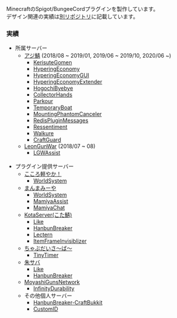 MinecraftのSpigot/BungeeCordプラグインを製作しています。<br>
デザイン関連の実績は[別リポジトリ](https://github.com/amata1219/design/blob/main/README.md)に記載しています。

### 実績
- 所属サーバー
  - [アジ鯖](https://minecraft.jp/servers/azisaba.net) (2018/08 ~ 2019/01, 2019/06 ~ 2019/10, 2020/06 ~)
    - [KerisuteGomen](https://github.com/amata1219/KerisuteGomen)
    - [HyperingEconomy](https://github.com/amata1219/HyperingEconomy)
    - [HyperingEconomyGUI](https://github.com/amata1219/HyperingEconomyGUI)
    - [HyperingEconomyExtender](https://github.com/amata1219/HyperingEconomyExtender)
    - [HogochiByebye](https://github.com/amata1219/HogochiByebye)
    - [CollectorHands](https://github.com/amata1219/CollectorHands)
    - [Parkour](https://github.com/amata1219/Parkour)
    - [TemporaryBoat](https://github.com/amata1219/TemporaryBoat)
    - [MountingPhantomCanceler](https://github.com/amata1219/MountingPhantomCanceler)
    - [RedisPluginMessages](https://github.com/amata1219/RedisPluginMessages)
    - [Ressentiment](https://github.com/amata1219/Ressentiment)
    - [Walkure](https://github.com/amata1219/Walkure)
    - [CraftGuard](https://github.com/amata1219/CraftGuard)
  - [LeonGunWar](https://minecraft.jp/servers/leongunwar.ddo.jp) (2018/07 ~ 08)
    - [LGWAssist](https://github.com/amata1219/LGWAssist)
    <br/>
- プラグイン提供サーバー
  - [こころ軽やか！](https://minecraft.jp/servers/caloyaka.ddo.jp)
    - [WorldSystem](https://github.com/amata1219/WorldSystem)
  - [まんまみーや](https://minecraft.jp/servers/manmamiya.work:14400)
    - [WorldSystem](https://github.com/amata1219/WorldSystem)
    - [MamiyaAssist](https://github.com/amata1219/MamiyaAssist)
    - [MamiyaChat](https://github.com/amata1219/MamiyaChat)
  - [KotaServer(こた鯖)](https://minecraft.jp/servers/mc.kotaserver.net)
    - [Like](https://github.com/amata1219/Like)
    - [HanbunBreaker](https://github.com/amata1219/HanbunBreaker)
    - [Lectern](https://github.com/amata1219/Lectern)
    - [ItemFrameInvisiblizer](https://github.com/amata1219/ItemFrameInvisiblizer)
  - [ちゃぶだいさ～ば～](https://minecraft.jp/servers/chabudai.xyz)
    - [TinyTimer](https://github.com/amata1219/TinyTimer)
  - [朱サバ](https://minecraft.jp/servers/5382f96f4ddda109d00041a8)
    - [Like](https://github.com/amata1219/Like)
    - [HanbunBreaker](https://github.com/amata1219/HanbunBreaker)
  - [MoyashiGunsNetwork](https://twitter.com/intent/user?screen_name=MasMoyashi)
    - [InfinityDurability](https://github.com/amata1219/InfinityDurability)
  - その他個人サーバー
    - [HanbunBreaker-CraftBukkit](https://github.com/amata1219/HanbunBreaker-CraftBukkit)
    - [CustomID](https://github.com/amata1219/CustomID)
